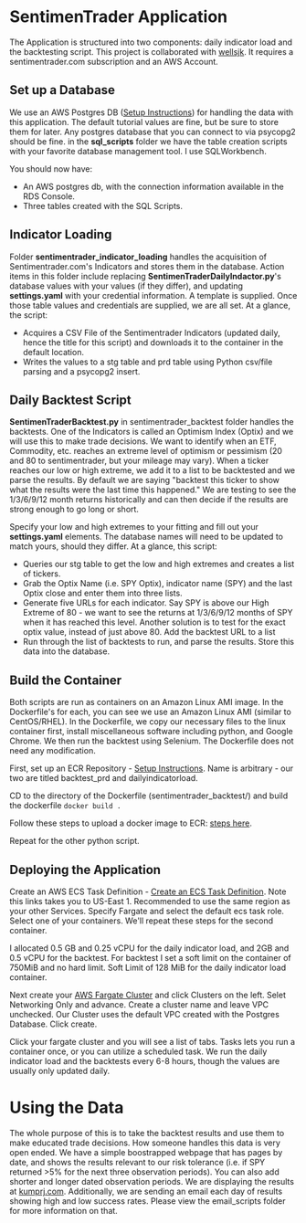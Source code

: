 # SentimenTrader Application

The Application is structured into two components: daily indicator load and the backtesting script. This project is collaborated with [wellsjk](https://github.com/wellsjk). It requires a sentimentrader.com subscription and an AWS Account.

## Set up a Database
We use an AWS Postgres DB ([Setup Instructions](https://aws.amazon.com/getting-started/tutorials/create-connect-postgresql-db/)) for handling the data with this application. The default tutorial values are fine, but be sure to store them for later. Any postgres database that you can connect to via psycopg2 should be fine. in the __sql_scripts__ folder we have the table creation scripts with your favorite database management tool. I use SQLWorkbench. 

You should now have:
* An AWS postgres db, with the connection information available in the RDS Console.
* Three tables created with the SQL Scripts. 

## Indicator Loading
Folder __sentimentrader_indicator_loading__ handles the acquisition of Sentimentrader.com's Indicators and stores them in the database. Action items in this folder include replacing __SentimenTraderDailyIndactor.py__'s database values with your values (if they differ), and updating __settings.yaml__ with your credential information. A template is supplied. Once those table values and credentials are supplied, we are all set. At a glance, the script:
* Acquires a CSV File of the Sentimentrader Indicators (updated daily, hence the title for this script) and downloads it to the container in the default location.
* Writes the values to a stg table and prd table using Python csv/file parsing and a psycopg2 insert.

## Daily Backtest Script
__SentimenTraderBacktest.py__ in sentimentrader_backtest folder handles the backtests. One of the Indicators is called an Optimism Index (Optix) and we will use this to make trade decisions. We want to identify when an ETF, Commodity, etc. reaches an extreme level of optimism or pessimism (20 and 80 to sentimentrader, but your mileage may vary). When a ticker reaches our low or high extreme, we add it to a list to be backtested and we parse the results. By default we are saying "backtest this ticker to show what the results were the last time this happened." We are testing to see the 1/3/6/9/12 month returns historically and can then decide if the results are strong enough to go long or short. 

Specify your low and high extremes to your fitting and fill out your __settings.yaml__ elements. The database names will need to be updated to match yours, should they differ. At a glance, this script:
* Queries our stg table to get the low and high extremes and creates a list of tickers.
* Grab the Optix Name (i.e. SPY Optix), indicator name (SPY) and the last Optix close and enter them into three lists.
* Generate five URLs for each indicator. Say SPY is above our High Extreme of 80 - we want to see the returns at 1/3/6/9/12 months of SPY when it has reached this level. Another solution is to test for the exact optix value, instead of just above 80. Add the backtest URL to a list
* Run through the list of backtests to run, and parse the results. Store this data into the database.

## Build the Container
Both scripts are run as containers on an Amazon Linux AMI image. In the Dockerfile's for each, you can see we use an Amazon Linux AMI (similar to CentOS/RHEL). In the Dockerfile, we copy our necessary files to the linux container first, install miscellaneous software including python, and Google Chrome. We then run the backtest using Selenium. The Dockerfile does not need any modification.

First, set up an ECR Repository - [Setup Instructions](https://console.aws.amazon.com/ecr/home). Name is arbitrary - our two are titled backtest_prd and dailyindicatorload.

CD to the directory of the Dockerfile (sentimentrader_backtest/) and build the dockerfile `docker build .`

Follow these steps to upload a docker image to ECR: [steps here](https://docs.aws.amazon.com/AmazonECR/latest/userguide/docker-push-ecr-image.html).

Repeat for the other python script.

## Deploying the Application

Create an AWS ECS Task Definition - [Create an ECS Task Definition](https://console.aws.amazon.com/ecs/home?region=us-east-1#/taskDefinitions/create). Note this links takes you to US-East 1. Recommended to use the same region as your other Services. Specify Fargate and select the default ecs task role. Select one of your containers. We'll repeat these steps for the second container.

I allocated 0.5 GB and 0.25 vCPU for the daily indicator load, and 2GB and 0.5 vCPU for the backtest. For backtest I set a soft limit on the container of 750MiB and no hard limit. Soft Limit of 128 MiB for the daily indicator load container.

Next create your [AWS Fargate Cluster](https://aws.amazon.com/ecs/) and click Clusters on the left. Selet Networking Only and advance. Create a cluster name and leave VPC unchecked. Our Cluster uses the default VPC created with the Postgres Database. Click create. 

Click your fargate cluster and you will see a list of tabs. Tasks lets you run a container once, or you can utilize a scheduled task. We run the daily indicator load and the backtests every 6-8 hours, though the values are usually only updated daily.

# Using the Data
The whole purpose of this is to take the backtest results and use them to make educated trade decisions. How someone handles this data is very open ended. We have a simple boostrapped webpage that has pages by date, and shows the results relevant to our risk tolerance (i.e. if SPY returned >5% for the next three observation periods). You can also add shorter and longer dated observation periods. We are displaying the results at [kumprj.com](https://kumprj.com). Additionally, we are sending an email each day of results showing high and low success rates. Please view the email_scripts folder for more information on that.
